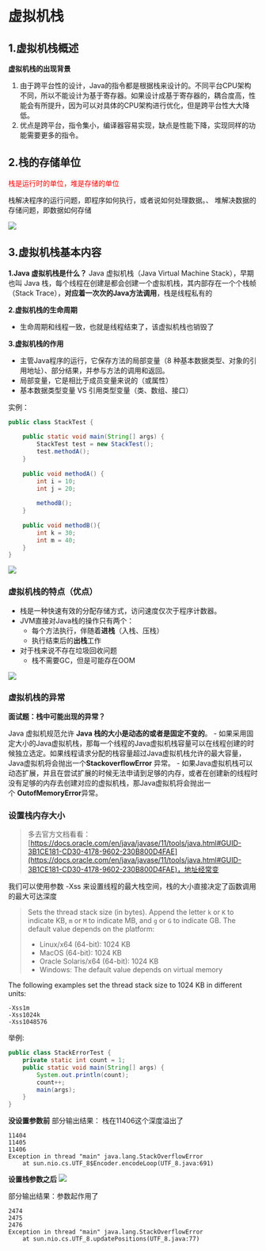 # 虚拟机栈
## 1.虚拟机栈概述
**虚拟机栈的出现背景**
1.  由于跨平台性的设计，Java的指令都是根据栈来设计的。不同平台CPU架构不同，所以不能设计为基于寄存器。如果设计成基于寄存器的，耦合度高，性能会有所提升，因为可以对具体的CPU架构进行优化，但是跨平台性大大降低。
2.  优点是跨平台，指令集小，编译器容易实现，缺点是性能下降，实现同样的功能需要更多的指令。

## 2.栈的存储单位
<font color="red">栈是运行时的单位，堆是存储的单位</font>

栈解决程序的运行问题，即程序如何执行，或者说如何处理数据。、
堆解决数据的存储问题，即数据如何存储

![](https://ypic.oss-cn-hangzhou.aliyuncs.com/202210231724610.png)

## 3.虚拟机栈基本内容
**1.Java 虚拟机栈是什么？**
Java 虚拟机栈（Java Virtual Machine Stack），早期也叫 Java 栈，每个线程在创建是都会创建一个虚拟机栈，其内部存在一个个栈帧（Stack Trace），**对应着一次次的Java方法调用**，栈是线程私有的


**2.虚拟机栈的生命周期**

- 生命周期和线程一致，也就是线程结束了，该虚拟机栈也销毁了


 **3.虚拟机栈的作用**

- 主管Java程序的运行，它保存方法的局部变量（8 种基本数据类型、对象的引用地址）、部分结果，并参与方法的调用和返回。
- 局部变量，它是相比于成员变量来说的（或属性）
- 基本数据类型变量 VS 引用类型变量（类、数组、接口）


实例：
```java
public class StackTest {  
  
    public static void main(String[] args) {  
        StackTest test = new StackTest();  
        test.methodA();  
    }  
  
    public void methodA() {  
        int i = 10;  
        int j = 20;  
  
        methodB();  
    }  
  
    public void methodB(){  
        int k = 30;  
        int m = 40;  
    }  
}
```
![](https://ypic.oss-cn-hangzhou.aliyuncs.com/202210231824441.png)

### 虚拟机栈的特点（优点）
-   栈是一种快速有效的分配存储方式，访问速度仅次于程序计数器。
-   JVM直接对Java栈的操作只有两个：    
    -   每个方法执行，伴随着**进栈**（入栈、压栈）
    -   执行结束后的**出栈**工作
-   对于栈来说不存在垃圾回收问题    
    -   栈不需要GC，但是可能存在OOM

![](https://ypic.oss-cn-hangzhou.aliyuncs.com/202210231834989.png)
### 虚拟机栈的异常
**面试题：栈中可能出现的异常？**

Java 虚拟机规范允许 **Java 栈的大小是动态的或者是固定不变的**。
    -   如果采用固定大小的Java虚拟机栈，那每一个线程的Java虚拟机栈容量可以在线程创建的时候独立选定。如果线程请求分配的栈容量超过Java虚拟机栈允许的最大容量，Java虚拟机将会抛出一个**StackoverflowError** 异常。
    -   如果Java虚拟机栈可以动态扩展，并且在尝试扩展的时候无法申请到足够的内存，或者在创建新的线程时没有足够的内存去创建对应的虚拟机栈，那Java虚拟机将会抛出一个 **OutofMemoryError**异常。

### 设置栈内存大小
>多去官方文档看看：[https://docs.oracle.com/en/java/javase/11/tools/java.html#GUID-3B1CE181-CD30-4178-9602-230B800D4FAE](https://docs.oracle.com/en/java/javase/11/tools/java.html#GUID-3B1CE181-CD30-4178-9602-230B800D4FAE)，地址经常变

我们可以使用参数 -Xss 来设置线程的最大栈空间，栈的大小直接决定了函数调用的最大可达深度
>Sets the thread stack size (in bytes). Append the letter `k` or `K` to indicate KB, `m` or `M` to indicate MB, and `g` or `G` to indicate GB. The default value depends on the platform:
> - Linux/x64 (64-bit): 1024 KB
> - MacOS (64-bit): 1024 KB
> - Oracle Solaris/x64 (64-bit): 1024 KB
> - Windows: The default value depends on virtual memory

  The following examples set the thread stack size to 1024 KB in different units:
```
-Xss1m  
-Xss1024k  
-Xss1048576
```

举例:
```java
public class StackErrorTest {  
    private static int count = 1;  
    public static void main(String[] args) {  
        System.out.println(count);  
        count++;  
        main(args);  
    }  
}
```

**没设置参数前**
部分输出结果： 栈在11406这个深度溢出了
```
11404  
11405  
11406  
Exception in thread "main" java.lang.StackOverflowError  
	at sun.nio.cs.UTF_8$Encoder.encodeLoop(UTF_8.java:691)
```

**设置栈参数之后**
![](https://ypic.oss-cn-hangzhou.aliyuncs.com/202210231847242.png)

部分输出结果：参数起作用了
```
2474  
2475  
2476  
Exception in thread "main" java.lang.StackOverflowError  
	at sun.nio.cs.UTF_8.updatePositions(UTF_8.java:77)
```

